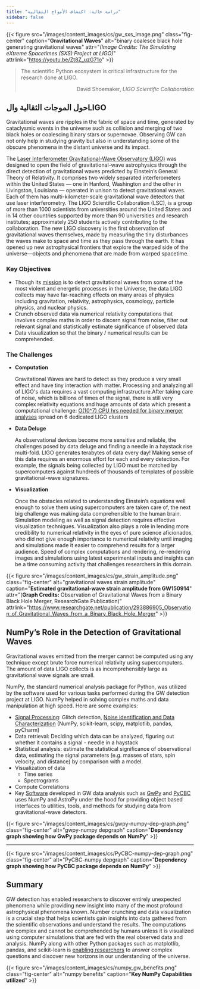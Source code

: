 ```yaml
---
title: "دراسة حالة: اكتشاف الأمواج الثقالية"
sidebar: false
---
```


{{< figure src="/images/content_images/cs/gw_sxs_image.png" class="fig-center" caption="**Gravitational Waves**" alt="binary coalesce black hole generating gravitational waves" attr="*(Image Credits: The Simulating eXtreme Spacetimes (SXS) Project at LIGO)*" attrlink="https://youtu.be/Zt8Z_uzG71o" >}}

<blockquote cite="https://www.youtube.com/watch?v=BIvezCVcsYs">
    <p>The scientific Python ecosystem is critical infrastructure for the research done at LIGO.</p>
    <footer align="right">David Shoemaker, <cite>LIGO Scientific Collaboration</cite></footer>
</blockquote>

## حول الموجات الثقالية والLIGO[](https://www.nationalgeographic.com/news/2017/10/what-are-gravitational-waves-ligo-astronomy-science/)[](https://www.ligo.caltech.edu)

Gravitational waves are ripples in the fabric of space and time, generated by cataclysmic events in the universe such as collision and merging of two black holes or coalescing binary stars or supernovae. Observing GW can not only help in studying gravity but also in understanding some of the obscure phenomena in the distant universe and its impact.

The [Laser Interferometer Gravitational-Wave Observatory (LIGO)](https://www.ligo.caltech.edu) was designed to open the field of gravitational-wave astrophysics through the direct detection of gravitational waves predicted by Einstein’s General Theory of Relativity. It comprises two widely separated interferometers within the United States — one in Hanford, Washington and the other in Livingston, Louisiana — operated in unison to detect gravitational waves. Each of them has multi-kilometer-scale gravitational wave detectors that use laser interferometry.  The LIGO Scientific Collaboration (LSC), is a group of more than 1000 scientists from universities around the United States and in 14 other countries supported by more than 90 universities and research institutes; approximately 250 students actively contributing to the collaboration. The new LIGO discovery is the first observation of gravitational waves themselves, made by measuring the tiny disturbances the waves make to space and time as they pass through the earth.  It has opened up new astrophysical frontiers that explore the warped side of the universe—objects and phenomena that are made from warped spacetime.


### Key Objectives

* Though its [mission](https://www.ligo.caltech.edu/page/what-is-ligo) is to detect gravitational waves from some of the most violent and energetic processes in the Universe, the data LIGO collects may have far-reaching effects on many areas of physics including gravitation, relativity, astrophysics, cosmology, particle physics, and nuclear physics.
* Crunch observed data via numerical relativity computations that involves complex maths in order to discern signal from noise, filter out relevant signal and statistically estimate significance of observed data
* Data visualization so that the binary / numerical results can be comprehended.



### The Challenges

* **Computation**

    Gravitational Waves are hard to detect as they produce a very small effect and have tiny interaction with matter. Processing and analyzing all of LIGO's data requires a vast computing infrastructure.After taking care of noise, which is billions of times of the signal, there is still very complex relativity equations and huge amounts of data which present a computational challenge: [O(10^7) CPU hrs needed for binary merger analyses](https://youtu.be/7mcHknWWzNI) spread on 6 dedicated LIGO clusters

* **Data Deluge**

    As observational devices become more sensitive and reliable, the challenges posed by data deluge and finding a needle in a haystack rise multi-fold. LIGO generates terabytes of data every day! Making sense of this data requires an enormous effort for each and every detection. For example, the signals being collected by LIGO must be matched by supercomputers against hundreds of thousands of templates of possible gravitational-wave signatures.

* **Visualization**

    Once the obstacles related to understanding Einstein’s equations well enough to solve them using supercomputers are taken care of, the next big challenge was making data comprehensible to the human brain. Simulation modeling as well as  signal detection requires effective visualization techniques.  Visualization also plays a role in lending more credibility to numerical relativity in the eyes of pure science aficionados, who did not give enough importance to numerical relativity until imaging and simulations made it easier to comprehend results for a larger audience. Speed of complex computations and rendering, re-rendering images and simulations using latest experimental inputs and insights can be a time consuming activity that challenges researchers in this domain.

{{< figure src="/images/content_images/cs/gw_strain_amplitude.png" class="fig-center" alt="gravitational waves strain amplitude" caption="**Estimated gravitational-wave strain amplitude from GW150914**" attr="(**Graph Credits:** Observation of Gravitational Waves from a Binary Black Hole Merger, ResearchGate Publication)" attrlink="https://www.researchgate.net/publication/293886905_Observation_of_Gravitational_Waves_from_a_Binary_Black_Hole_Merger" >}}

## NumPy’s Role in the Detection of Gravitational Waves

Gravitational waves emitted from the merger cannot be computed using any technique except brute force numerical relativity using supercomputers. The amount of data LIGO collects is as incomprehensibly large as gravitational wave signals are small.

NumPy, the standard numerical analysis package for Python,  was utilized by the software used for various tasks performed during the GW detection project at LIGO. NumPy helped in solving complex maths and data manipulation at high speed.  Here are some examples:

* [Signal Processing](https://www.uv.es/virgogroup/Denoising_ROF.html): Glitch detection,  [Noise identification and Data Characterization](https://ep2016.europython.eu/media/conference/slides/pyhton-in-gravitational-waves-research-communities.pdf) (NumPy, scikit-learn, scipy, matplotlib, pandas, pyCharm)
* Data retrieval: Deciding which data can be analyzed, figuring out whether it contains a signal - needle in a haystack
* Statistical analysis: estimate the statistical significance of observational data, estimating the signal parameters (e.g. masses of stars, spin velocity, and distance) by comparison with a model.
* Visualization of data
  - Time series
  - Spectrograms
* Compute Correlations
* Key [Software](https://github.com/lscsoft) developed in GW data analysis such as [GwPy](https://gwpy.github.io/docs/stable/overview.html) and [PyCBC](https://pycbc.org) uses NumPy and AstroPy under the hood for providing object based interfaces to utilities, tools, and methods for studying data from gravitational-wave detectors.

{{< figure src="/images/content_images/cs/gwpy-numpy-dep-graph.png" class="fig-center" alt="gwpy-numpy depgraph" caption="**Dependency graph showing how GwPy package depends on NumPy**" >}}

----

{{< figure src="/images/content_images/cs/PyCBC-numpy-dep-graph.png" class="fig-center" alt="PyCBC-numpy depgraph" caption="**Dependency graph showing how PyCBC package depends on NumPy**" >}}

## Summary

GW detection has enabled researchers to discover entirely unexpected phenomena while providing new insight into many of the most profound astrophysical phenomena known. Number crunching and data visualization is a crucial step that helps scientists gain insights into data gathered from the scientific observations and understand the results. The computations are complex and cannot be comprehended by humans unless it is visualized using computer simulations that are fed with the real observed data and analysis.  NumPy along with other Python packages such as matplotlib, pandas, and scikit-learn is [enabling researchers](https://www.gw-openscience.org/events/GW150914/) to answer complex questions and discover new horizons in our understanding of the universe.

{{< figure src="/images/content_images/cs/numpy_gw_benefits.png" class="fig-center" alt="numpy benefits" caption="**Key NumPy Capabilities utilized**" >}}
